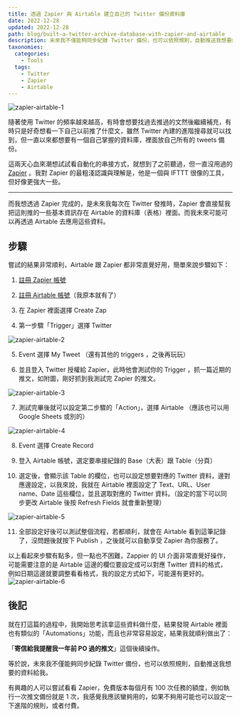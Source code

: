 ```yaml
---
title: 透過 Zapier 與 Airtable 建立自己的 Twitter 備份資料庫
date: 2022-12-28
updated: 2022-12-28
path: blog/built-a-twitter-archive-database-with-zapier-and-airtable
description: 未來我不僅能夠同步紀錄 Twitter 備份，也可以依照規則，自動推送我想要的資料給我。
taxonomies:
  categories: 
    - Tools
  tags: 
    - Twitter
    - Zapier
    - Airtable
---
```


<img src="https://pinchlime-screenshots.s3.ap-northeast-1.amazonaws.com/zapier-airtable-1_Vg8dJX.webp" loading="lazy" alt="zapier-airtable-1" align=center />

隨著使用 Twitter 的頻率越來越高，有時會想要找過去推過的文然後繼續補充，有時只是好奇想看一下自己以前推了什麼文，雖然 Twitter 內建的進階搜尋就可以找到，但一直以來都想要有一個自己掌握的資料庫，裡面放自己所有的 tweets 備份。

這兩天心血來潮想試試看自動化的串接方式，就想到了之前聽過，但一直沒用過的 [Zapier](https://zapier.com) 。我對 Zapier 的最粗淺認識與理解是，他是一個與 IFTTT 很像的工具，但好像更強大一些。


<!-- more -->
---

而我想透過 Zapier 完成的，是未來我每次在 Twitter 發推時，Zapier 會直接幫我把這則推的一些基本資訊存在 Airtable 的資料庫（表格）裡面。而我未來可能可以再透過 Airtable 去應用這些資料。

## 步驟

嘗試的結果非常順利，Airtable 跟 Zapier 都非常直覺好用，簡單來說步驟如下：

1. [註冊 Zapier 帳號](https://zapier.com/sign-up)

2. [註冊 Airtable 帳號](https://airtable.com/signup)（我原本就有了）

3. 在 Zapier 裡面選擇 Create Zap

4. 第一步驟「Trigger」選擇 Twitter
<img src="https://pinchlime-screenshots.s3.ap-northeast-1.amazonaws.com/zapier-airtable-2_POoGIL.webp" loading="lazy" alt="zapier-airtable-2" align=center />


5. Event 選擇 My Tweet （還有其他的 triggers ，之後再玩玩）

6. 並且登入 Twitter 授權給 Zapier，此時他會測試你的 Trigger ，抓一篇近期的推文，如附圖，剛好抓到我測試完 Zapier 的推文。
<img src="https://pinchlime-screenshots.s3.ap-northeast-1.amazonaws.com/zapier-airtable-3_Gi8BIF.webp" loading="lazy" alt="zapier-airtable-3" align=center />



7. 測試完畢後就可以設定第二步驟的「Action」，選擇 Airtable （應該也可以用 Google Sheets 或別的）
<img src="https://pinchlime-screenshots.s3.ap-northeast-1.amazonaws.com/zapier-airtable-4_PBAqRS.webp" loading="lazy" alt="zapier-airtable-4" align=center />

8. Event 選擇 Create Record

9. 登入 Airtable 帳號，選定要串接紀錄的 Base（大表）跟 Table（分頁）

10. 選定後，會顯示該 Table 的欄位，也可以設定想要對應的 Twitter 資料，邊對應邊設定，以我來說，我就在 Airtable 裡面設定了 Text、URL、User name、Date 這些欄位，並且選取對應的 Twitter 資料。（設定的當下可以同步更改 Airtable 後按 Refresh Fields 就會重新整理）
<img src="https://pinchlime-screenshots.s3.ap-northeast-1.amazonaws.com/zapier-airtable-5_ZWnN64.webp" loading="lazy" alt="zapier-airtable-5" align=center />


11. 全部設定好後可以測試整個流程，若都順利，就會在 Airtable 看到這筆記錄了，沒問題後就按下 Publish ，之後就可以自動享受 Zapier 為你服務了。


以上看起來步驟有點多，但一點也不困難，Zappier 的 UI 介面非常直覺好操作，可能需要注意的是 Airtable 這邊的欄位要設定成可以對應 Twitter 資料的格式，例如日期這邊就要調整看看格式，我的設定方式如下，可能還有更好的。
<img src="https://pinchlime-screenshots.s3.ap-northeast-1.amazonaws.com/zapier-airtable-6_N9ilRj.webp" loading="lazy" alt="zapier-airtable-6" align=center />

## 後記

就在打這篇的過程中，我開始思考該拿這些資料做什麼，結果發現 Airtable 裡面也有類似的「Automations」功能，而且也非常容易設定，結果我就順利做出了：

「**寄信給我提醒我一年前 PO 過的推文**」這個後續操作。

等於說，未來我不僅能夠同步紀錄 Twitter 備份，也可以依照規則，自動推送我想要的資料給我。

有興趣的人可以嘗試看看 Zapier，免費版本每個月有 100 次任務的額度，例如執行一次推文備份就是 1 次，我感覺我應該蠻夠用的，如果不夠用可能也可以設定一下進階的規則，或者付費。